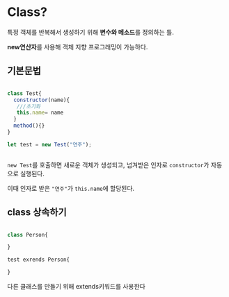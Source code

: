 # Class?

특정 객체를 반복해서 생성하기 위해 **변수와 메소드**를 정의하는 틀.

**new연산자**를 사용해 객체 지향 프로그래밍이 가능하다.


## 기본문법
```js

class Test{
  constructor(name){
   ///초기화
   this.name= name
  }
  method(){} 
}

let test = new Test("연주");



```

`new Test`를 호출하면 새로운 객체가 생성되고, 넘겨받은 인자로 `constructor`가 자동으로 실행된다.

이때 인자로 받은 `"연주"`가 `this.name`에 할당된다. 

## class 상속하기

```js

class Person{

}

test exrends Person{

}
```
다른 클래스를 만들기 위해 extends키워드를 사용한다 
